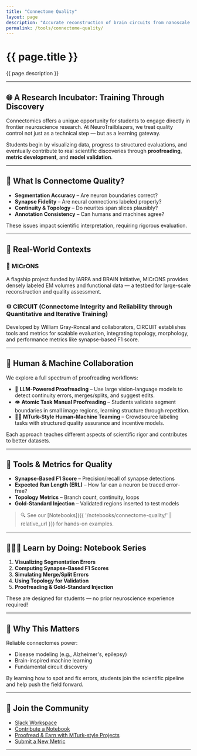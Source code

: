```yaml
---
title: "Connectome Quality"
layout: page
description: "Accurate reconstruction of brain circuits from nanoscale electron microscopy (EM) is one of the most ambitious goals in modern neuroscience. At the heart of this process lies a critical challenge: quality control. This page introduces tools, research, and student-friendly workflows to ensure high-quality connectomes — the foundation for robust discovery."
permalink: /tools/connectome-quality/
---
```


<div class="main-content">

# {{ page.title }}

{{ page.description }}

---

## 🌐 A Research Incubator: Training Through Discovery

Connectomics offers a unique opportunity for students to engage directly in frontier neuroscience research. At NeuroTrailblazers, we treat quality control not just as a technical step — but as a learning gateway.

Students begin by visualizing data, progress to structured evaluations, and eventually contribute to real scientific discoveries through **proofreading**, **metric development**, and **model validation**.

---

## 🔬 What Is Connectome Quality?

- **Segmentation Accuracy** – Are neuron boundaries correct?
- **Synapse Fidelity** – Are neural connections labeled properly?
- **Continuity & Topology** – Do neurites span slices plausibly?
- **Annotation Consistency** – Can humans and machines agree?

These issues impact scientific interpretation, requiring rigorous evaluation.

---

## 🧠 Real-World Contexts

### 🧪 **MICrONS**  
A flagship project funded by IARPA and BRAIN Initiative, MICrONS provides densely labeled EM volumes and functional data — a testbed for large-scale reconstruction and quality assessment.

### ⚙️ **CIRCUIT (Connectome Integrity and Reliability through Quantitative and Iterative Training)**  
Developed by William Gray-Roncal and collaborators, CIRCUIT establishes tools and metrics for scalable evaluation, integrating topology, morphology, and performance metrics like synapse-based F1 score.

---

## 🤖 Human & Machine Collaboration

We explore a full spectrum of proofreading workflows:

- 🔄 **LLM-Powered Proofreading** – Use large vision-language models to detect continuity errors, merges/splits, and suggest edits.
- 👁️ **Atomic Task Manual Proofreading** – Students validate segment boundaries in small image regions, learning structure through repetition.
- 🧑‍🔬 **MTurk-Style Human-Machine Teaming** – Crowdsource labeling tasks with structured quality assurance and incentive models.

Each approach teaches different aspects of scientific rigor and contributes to better datasets.

---

## 🧰 Tools & Metrics for Quality

- **Synapse-Based F1 Score** – Precision/recall of synapse detections
- **Expected Run Length (ERL)** – How far can a neuron be traced error-free?
- **Topology Metrics** – Branch count, continuity, loops
- **Gold-Standard Injection** – Validated regions inserted to test models

> 🔍 See our [Notebooks]({{ '/notebooks/connectome-quality/' | relative_url }}) for hands-on examples.

---

## 👩🏽‍💻 Learn by Doing: Notebook Series

1. **Visualizing Segmentation Errors**
2. **Computing Synapse-Based F1 Scores**
3. **Simulating Merge/Split Errors**
4. **Using Topology for Validation**
5. **Proofreading & Gold-Standard Injection**

These are designed for students — no prior neuroscience experience required!

---

## 🧠 Why This Matters

Reliable connectomes power:
- Disease modeling (e.g., Alzheimer's, epilepsy)
- Brain-inspired machine learning
- Fundamental circuit discovery

By learning how to spot and fix errors, students join the scientific pipeline and help push the field forward.

---

## 📣 Join the Community

- [Slack Workspace](#)
- [Contribute a Notebook](#)
- [Proofread & Earn with MTurk-style Projects](#)
- [Submit a New Metric](#)

---

</div>
